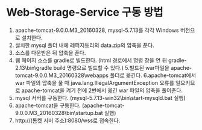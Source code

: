 # Web-Storage-Service 구동 방법

1. apache-tomcat-9.0.0.M3_20160328, mysql-5.7.13를 각각 Windows 버전으로 설치한다.
2. 설치한 mysql 폴더 내에 레퍼지토리의 data.zip의 압축을 푼다.
3. 소스를 다운받은 뒤 압축을 푼다.
4. 웹 페이지 소스를 gradle로 빌드한다.
(html 경로에서 명령 창을 연 뒤 gradle-2.13\bin\gradle build 명령으로 빌드할 수 있다.)
5.빌드된 war파일을 apache-tomcat-9.0.0.M3_20160328\webapps 폴더로 옮긴다.
6.apache-tomcat에서 war 파일의 압축을 풀 때 java.lang.IllegalArgumentException 오류를 일으키므로 apache-tomcat을 켜기 전에 2번에서 옮긴 war 파일의 압축을 풀어준다.
7. mysql 서버를 구동한다.
(mysql-5.7.13-win32\bin\start-mysqld.bat 실행)
8. apache-tomcat을 구동한다.
(apache-tomcat-9.0.0.M3_20160328\bin\startup.bat 실행)
9. http://(톰켓 서버 주소):8080/wss로 접속한다.
